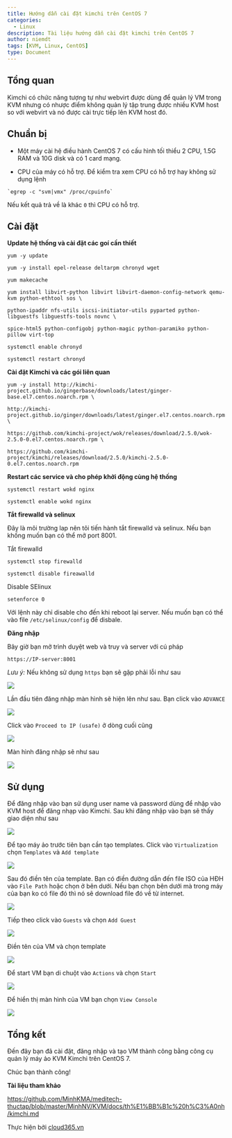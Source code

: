 ```yaml
---
title: Hướng dẫn cài đặt kimchi trên CentOS 7
categories:
  - Linux
description: Tài liệu hướng dẫn cài đặt kimchi trên CentOS 7
author: niemdt
tags: [KVM, Linux, CentOS]
type: Document
---
```


## Tổng quan

Kimchi có chức năng tượng tự như webvirt được dùng để quản lý VM trong KVM nhưng có nhược điểm không quản lý tập trung được nhiều KVM host so với webvirt và nó được cài trực tiếp lên KVM host đó.

## Chuẩn bị

- Một máy cài hệ điều hành CentOS 7 có cấu hình tối thiểu 2 CPU, 1.5G RAM và 10G disk và có 1 card mạng.

- CPU của máy có hỗ trợ. Để kiểm tra xem CPU có hỗ trợ hay không sử dụng lệnh

```
`egrep -c "svm|vmx" /proc/cpuinfo`
```

Nếu kết quả trả về là khác `0` thì CPU có hỗ trợ.

## Cài đặt

**Update hệ thống và cài đặt các goí cần thiết**

```
yum -y update

yum -y install epel-release deltarpm chronyd wget 

yum makecache

yum install libvirt-python libvirt libvirt-daemon-config-network qemu-kvm python-ethtool sos \

python-ipaddr nfs-utils iscsi-initiator-utils pyparted python-libguestfs libguestfs-tools novnc \

spice-html5 python-configobj python-magic python-paramiko python-pillow virt-top

systemctl enable chronyd

systemctl restart chronyd
```

**Cài đặt Kimchi và các gói liên quan**

```
yum -y install http://kimchi-project.github.io/gingerbase/downloads/latest/ginger-base.el7.centos.noarch.rpm \

http://kimchi-project.github.io/ginger/downloads/latest/ginger.el7.centos.noarch.rpm \

https://github.com/kimchi-project/wok/releases/download/2.5.0/wok-2.5.0-0.el7.centos.noarch.rpm \

https://github.com/kimchi-project/kimchi/releases/download/2.5.0/kimchi-2.5.0-0.el7.centos.noarch.rpm
```

**Restart các service và cho phép khởi động cùng hệ thống**

```
systemctl restart wokd nginx

systemctl enable wokd nginx
```

**Tắt firewalld và selinux**

Đây là môi trường lap nên tôi tiến hành tắt firewalld và selinux. Nếu bạn khống muốn bạn có thể mở port 8001.

Tắt firewalld

```
systemctl stop firewalld

systemctl disable fireawalld
```

Disable SElinux

```
setenforce 0
```

Với lệnh này chỉ disable cho đến khi reboot lại server. Nếu muốn bạn có thể vào file `/etc/selinux/config` để disbale.

**Đăng nhập**

Bây giờ bạn mở trình duyệt web và truy và server với cú pháp

```
https://IP-server:8001
```

*Lưu ý:* Nếu không sử dụng `https` bạn sẽ gặp phải lỗi như sau

![](/images/img-kimchi/1.png)

Lần đầu tiên đăng nhập màn hình sẽ hiện lên như sau. Bạn click vào `ADVANCE`

![](/images/img-kimchi/2.png)

Click vào `Proceed to IP (usafe)` ở dòng cuối cũng

![](/images/img-kimchi/3.png)

Màn hình đăng nhập sẽ như sau

![](/images/img-kimchi/4.png)

## Sử dụng

Để đăng nhập vào bạn sử dụng user name và password dùng để nhập vào KVM host để đăng nhạp vào Kimchi. Sau khi đăng nhập vào bạn sẽ thấy giao diện như sau

![](/images/img-kimchi/a1.png)

Để tạo máy ảo trước tiên bạn cần tạo templates. Click vào `Virtualization` chọn `Templates` và `Add template`

![](/images/img-kimchi/a2.png)

Sau đó điền tên của template. Bạn có điền đường dẫn đến file ISO của HĐH vào `File Path` hoặc chọn ở bên dưới. Nếu bạn chọn bên dưới mà trong máy của bạn ko có file đó thì nó sẽ download file đó về từ internet.

![](/images/img-kimchi/a3.png)

Tiếp theo click vào `Guests` và chọn `Add Guest`

![](/images/img-kimchi/a4.png)

Điền tên của VM và chọn template

![](/images/img-kimchi/a5.png)

Để start VM bạn di chuột vào `Actions` và chọn `Start`

![](/images/img-kimchi/a6.png)

Để hiển thị màn hình của VM bạn chọn `View Console`

![](/images/img-kimchi/7.png)

## Tổng kết

Đến đây bạn đã cài đặt, đăng nhập và tạo VM thành công bằng công cụ quản lý máy ảo KVM Kimchi trên CentOS 7.

Chúc bạn thành công!

**Tài liệu tham khảo**

https://github.com/MinhKMA/meditech-thuctap/blob/master/MinhNV/KVM/docs/th%E1%BB%B1c%20h%C3%A0nh/kimchi.md

Thực hiện bởi <a href="https://cloud365.vn/" target="_blank">cloud365.vn</a>